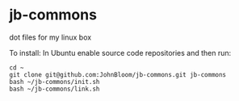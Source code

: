 # jb-commons
dot files for my linux box 

To install:
In Ubuntu enable source code repositories and then run:
```
cd ~
git clone git@github.com:JohnBloom/jb-commons.git jb-commons
bash ~/jb-commons/init.sh
bash ~/jb-commons/link.sh
```
